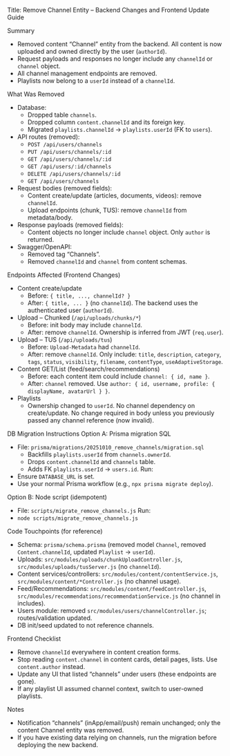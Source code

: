 Title: Remove Channel Entity – Backend Changes and Frontend Update Guide

Summary
- Removed content “Channel” entity from the backend. All content is now uploaded and owned directly by the user (`authorId`).
- Request payloads and responses no longer include any `channelId` or `channel` object.
- All channel management endpoints are removed.
- Playlists now belong to a `userId` instead of a `channelId`.

What Was Removed
- Database:
  - Dropped table `channels`.
  - Dropped column `content.channelId` and its foreign key.
  - Migrated `playlists.channelId` -> `playlists.userId` (FK to `users`).
- API routes (removed):
  - `POST /api/users/channels`
  - `PUT /api/users/channels/:id`
  - `GET /api/users/channels/:id`
  - `GET /api/users/:id/channels`
  - `DELETE /api/users/channels/:id`
  - `GET /api/users/channels`
- Request bodies (removed fields):
  - Content create/update (articles, documents, videos): remove `channelId`.
  - Upload endpoints (chunk, TUS): remove `channelId` from metadata/body.
- Response payloads (removed fields):
  - Content objects no longer include `channel` object. Only `author` is returned.
- Swagger/OpenAPI:
  - Removed tag “Channels”.
  - Removed `channelId` and `channel` from content schemas.

Endpoints Affected (Frontend Changes)
- Content create/update
  - Before: `{ title, ..., channelId? }`
  - After: `{ title, ... }` (no `channelId`). The backend uses the authenticated user (`authorId`).
- Upload – Chunked (`/api/uploads/chunks/*`)
  - Before: init body may include `channelId`.
  - After: remove `channelId`. Ownership is inferred from JWT (`req.user`).
- Upload – TUS (`/api/uploads/tus`)
  - Before: `Upload-Metadata` had `channelId`.
  - After: remove `channelId`. Only include: `title`, `description`, `category`, `tags`, `status`, `visibility`, `filename`, `contentType`, `useAdaptiveStorage`.
- Content GET/List (feed/search/recommendations)
  - Before: each content item could include `channel: { id, name }`.
  - After: `channel` removed. Use `author: { id, username, profile: { displayName, avatarUrl } }`.
- Playlists
  - Ownership changed to `userId`. No channel dependency on create/update. No change required in body unless you previously passed any channel reference (now invalid).

DB Migration Instructions
Option A: Prisma migration SQL
- File: `prisma/migrations/20251010_remove_channels/migration.sql`
  - Backfills `playlists.userId` from `channels.ownerId`.
  - Drops `content.channelId` and `channels` table.
  - Adds FK `playlists.userId` -> `users.id`.
Run:
- Ensure `DATABASE_URL` is set.
- Use your normal Prisma workflow (e.g., `npx prisma migrate deploy`).

Option B: Node script (idempotent)
- File: `scripts/migrate_remove_channels.js`
Run:
- `node scripts/migrate_remove_channels.js`

Code Touchpoints (for reference)
- Schema: `prisma/schema.prisma` (removed model `Channel`, removed `Content.channelId`, updated `Playlist` -> `userId`).
- Uploads: `src/modules/uploads/chunkUploadController.js`, `src/modules/uploads/tusServer.js` (no `channelId`).
- Content services/controllers: `src/modules/content/contentService.js`, `src/modules/content/*Controller.js` (no channel usage).
- Feed/Recommendations: `src/modules/content/feedController.js`, `src/modules/recommendations/recommendationService.js` (no channel in includes).
- Users module: removed `src/modules/users/channelController.js`; routes/validation updated.
- DB init/seed updated to not reference channels.

Frontend Checklist
- Remove `channelId` everywhere in content creation forms.
- Stop reading `content.channel` in content cards, detail pages, lists. Use `content.author` instead.
- Update any UI that listed “channels” under users (these endpoints are gone).
- If any playlist UI assumed channel context, switch to user-owned playlists.

Notes
- Notification “channels” (inApp/email/push) remain unchanged; only the content Channel entity was removed.
- If you have existing data relying on channels, run the migration before deploying the new backend.

